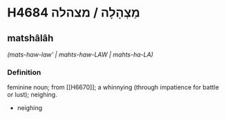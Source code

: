 # H4684 מַצְהָלָה / מצהלה

## matshâlâh

_(mats-haw-law' | mahts-haw-LAW | mahts-ha-LA)_

### Definition

feminine noun; from [[H6670]]; a whinnying (through impatience for battle or lust); neighing.

- neighing
